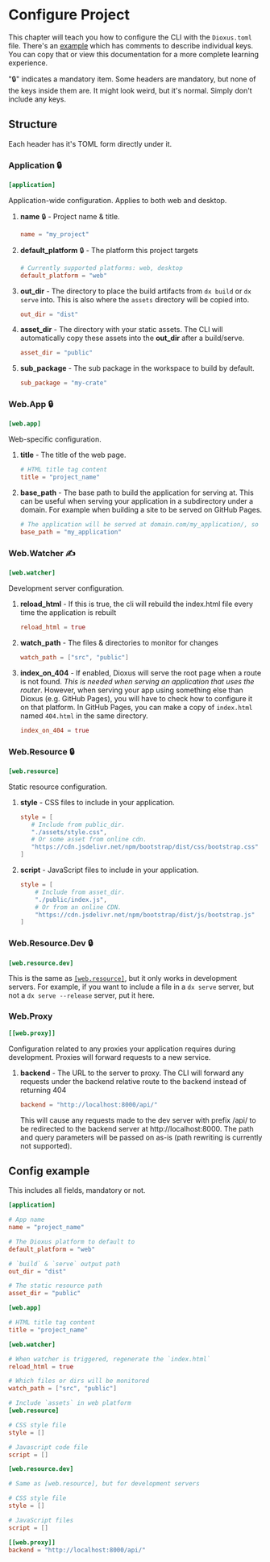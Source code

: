 # Configure Project

This chapter will teach you how to configure the CLI with the `Dioxus.toml` file.
There's an [example](#config-example) which has comments to describe individual keys.
You can copy that or view this documentation for a more complete learning experience.

"🔒" indicates a mandatory item. Some headers are mandatory, but none of the keys inside them are. It might look weird, but it's normal. Simply don't include any keys.

## Structure

Each header has it's TOML form directly under it.

### Application 🔒

```toml
[application]
```

Application-wide configuration. Applies to both web and desktop.

1. **name** 🔒 - Project name & title.
   ```toml
   name = "my_project"
   ```

2. **default_platform** 🔒 - The platform this project targets
   ```toml
   # Currently supported platforms: web, desktop
   default_platform = "web"
   ```

3. **out_dir** - The directory to place the build artifacts from `dx build` or `dx serve` into. This is also where the `assets` directory will be copied into.
    ```toml
    out_dir = "dist"
    ```

4. **asset_dir** - The directory with your static assets. The CLI will automatically copy these assets into the **out_dir** after a build/serve.
   ```toml
   asset_dir = "public"
   ```

5. **sub_package** - The sub package in the workspace to build by default.
   ```toml
   sub_package = "my-crate"
   ```

### Web.App 🔒

```toml
[web.app]
```

Web-specific configuration.

1. **title** - The title of the web page.
   ```toml
   # HTML title tag content
   title = "project_name"
   ```

2. **base_path** - The base path to build the application for serving at. This can be useful when serving your application in a subdirectory under a domain. For example when building a site to be served on GitHub Pages.
   ```toml
   # The application will be served at domain.com/my_application/, so we need to modify the base_path to the path where the application will be served
   base_path = "my_application"
   ```

### Web.Watcher ✍

```toml
[web.watcher]
```

Development server configuration.

1. **reload_html** - If this is true, the cli will rebuild the index.html file every time the application is rebuilt
   ```toml
   reload_html = true
   ```

2. **watch_path** - The files & directories to monitor for changes
   ```toml
   watch_path = ["src", "public"]
   ```

3. **index_on_404** - If enabled, Dioxus will serve the root page when a route is not found.
*This is needed when serving an application that uses the router*.
However, when serving your app using something else than Dioxus (e.g. GitHub Pages), you will have to check how to configure it on that platform.
In GitHub Pages, you can make a copy of `index.html` named `404.html` in the same directory. 
   ```toml
   index_on_404 = true
   ```

### Web.Resource 🔒

```toml
[web.resource]
```

Static resource configuration.

1. **style** - CSS files to include in your application.
   ```toml
   style = [
      # Include from public_dir.
      "./assets/style.css",
      # Or some asset from online cdn.
      "https://cdn.jsdelivr.net/npm/bootstrap/dist/css/bootstrap.css"
   ]
   ```

2. **script** - JavaScript files to include in your application.
    ```toml
    style = [
        # Include from asset_dir.
        "./public/index.js",
        # Or from an online CDN.
        "https://cdn.jsdelivr.net/npm/bootstrap/dist/js/bootstrap.js"
    ]
   ```

### Web.Resource.Dev 🔒

```toml
[web.resource.dev]
```

This is the same as [`[web.resource]`](#webresource-), but it only works in development servers.
For example, if you want to include a file in a `dx serve` server, but not a `dx serve --release` server, put it here.

### Web.Proxy

```toml
[[web.proxy]]
```

Configuration related to any proxies your application requires during development. Proxies will forward requests to a new service.

1. **backend** - The URL to the server to proxy. The CLI will forward any requests under the backend relative route to the backend instead of returning 404
   ```toml
   backend = "http://localhost:8000/api/"
   ```
   This will cause any requests made to the dev server with prefix /api/ to be redirected to the backend server at http://localhost:8000. The path and query parameters will be passed on as-is (path rewriting is currently not supported).

## Config example

This includes all fields, mandatory or not.

```toml
[application]

# App name
name = "project_name"

# The Dioxus platform to default to
default_platform = "web"

# `build` & `serve` output path
out_dir = "dist"

# The static resource path
asset_dir = "public"

[web.app]

# HTML title tag content
title = "project_name"

[web.watcher]

# When watcher is triggered, regenerate the `index.html`
reload_html = true

# Which files or dirs will be monitored
watch_path = ["src", "public"]

# Include `assets` in web platform
[web.resource]

# CSS style file
style = []

# Javascript code file
script = []

[web.resource.dev]

# Same as [web.resource], but for development servers

# CSS style file
style = []

# JavaScript files
script = []

[[web.proxy]]
backend = "http://localhost:8000/api/"
```
